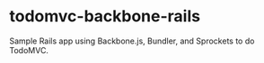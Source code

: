 todomvc-backbone-rails
======================

Sample Rails app using Backbone.js, Bundler, and Sprockets to do TodoMVC.
